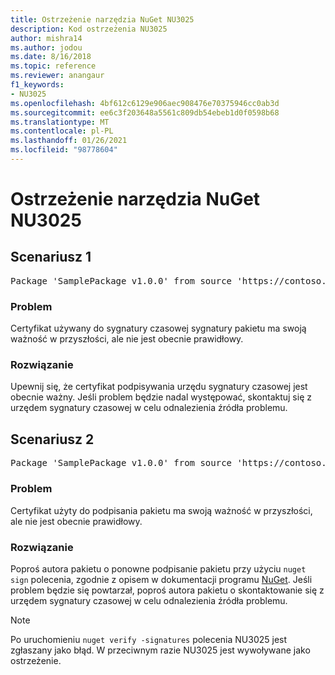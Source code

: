 ```yaml
---
title: Ostrzeżenie narzędzia NuGet NU3025
description: Kod ostrzeżenia NU3025
author: mishra14
ms.author: jodou
ms.date: 8/16/2018
ms.topic: reference
ms.reviewer: anangaur
f1_keywords:
- NU3025
ms.openlocfilehash: 4bf612c6129e906aec908476e70375946cc0ab3d
ms.sourcegitcommit: ee6c3f203648a5561c809db54ebeb1d0f0598b68
ms.translationtype: MT
ms.contentlocale: pl-PL
ms.lasthandoff: 01/26/2021
ms.locfileid: "98778604"
---
```

# <a name="nuget-warning-nu3025"></a>Ostrzeżenie narzędzia NuGet NU3025

## <a name="scenario-1"></a>Scenariusz 1

<pre>Package 'SamplePackage v1.0.0' from source 'https://contoso.com/index.json': The timestamp signing certificate is not yet valid.</pre>

### <a name="issue"></a>Problem

Certyfikat używany do sygnatury czasowej sygnatury pakietu ma swoją ważność w przyszłości, ale nie jest obecnie prawidłowy.


### <a name="solution"></a>Rozwiązanie

Upewnij się, że certyfikat podpisywania urzędu sygnatury czasowej jest obecnie ważny. Jeśli problem będzie nadal występować, skontaktuj się z urzędem sygnatury czasowej w celu odnalezienia źródła problemu.



## <a name="scenario-2"></a>Scenariusz 2

<pre>Package 'SamplePackage v1.0.0' from source 'https://contoso.com/index.json': The primary signature's timestamp signing certificate is not yet valid.</pre>

### <a name="issue"></a>Problem

Certyfikat użyty do podpisania pakietu ma swoją ważność w przyszłości, ale nie jest obecnie prawidłowy.


### <a name="solution"></a>Rozwiązanie

Poproś autora pakietu o ponowne podpisanie pakietu przy użyciu `nuget sign` polecenia, zgodnie z opisem w dokumentacji programu [NuGet](../../create-packages/sign-a-package.md). Jeśli problem będzie się powtarzał, poproś autora pakietu o skontaktowanie się z urzędem sygnatury czasowej w celu odnalezienia źródła problemu.


> [!Note]
> Po uruchomieniu `nuget verify -signatures` polecenia NU3025 jest zgłaszany jako błąd. W przeciwnym razie NU3025 jest wywoływane jako ostrzeżenie.
